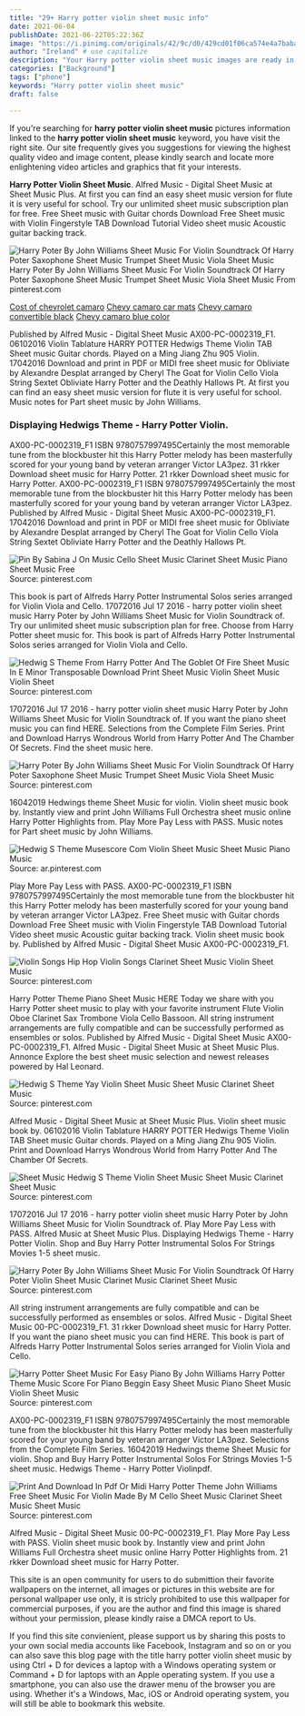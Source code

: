 ```yaml
---
title: "29+ Harry potter violin sheet music info"
date: 2021-06-04
publishDate: 2021-06-22T05:22:36Z
image: "https://i.pinimg.com/originals/42/9c/d0/429cd01f06ca574e4a7baba1d411941f.jpg"
author: "Ireland" # use capitalize
description: "Your Harry potter violin sheet music images are ready in this website. Harry potter violin sheet music are a topic that is being searched for and liked by netizens now. You can Download the Harry potter violin sheet music files here. Find and Download all royalty-free images."
categories: ["Background"]
tags: ["phone"]
keywords: "Harry potter violin sheet music"
draft: false

---
```


If you're searching for **harry potter violin sheet music** pictures information linked to the **harry potter violin sheet music** keyword, you have visit the right  site.  Our site frequently  gives you  suggestions  for viewing  the highest  quality video and image  content, please kindly search and locate more enlightening video articles and graphics  that fit your interests.

**Harry Potter Violin Sheet Music**. Alfred Music - Digital Sheet Music at Sheet Music Plus. At first you can find an easy sheet music version for flute it is very useful for school. Try our unlimited sheet music subscription plan for free. Free Sheet music with Guitar chords Download Free Sheet music with Violin Fingerstyle TAB Download Tutorial Video sheet music Acoustic guitar backing track.

![Harry Poter By John Williams Sheet Music For Violin Soundtrack Of Harry Poter Saxophone Sheet Music Trumpet Sheet Music Viola Sheet Music](https://i.pinimg.com/originals/a2/d5/fd/a2d5fd8733ee7ea6fd997a502f72eb0e.png "Harry Poter By John Williams Sheet Music For Violin Soundtrack Of Harry Poter Saxophone Sheet Music Trumpet Sheet Music Viola Sheet Music")
Harry Poter By John Williams Sheet Music For Violin Soundtrack Of Harry Poter Saxophone Sheet Music Trumpet Sheet Music Viola Sheet Music From pinterest.com

[Cost of chevrolet camaro](/cost-of-chevrolet-camaro/)
[Chevy camaro car mats](/chevy-camaro-car-mats/)
[Chevy camaro convertible black](/chevy-camaro-convertible-black/)
[Chevy camaro blue color](/chevy-camaro-blue-color/)

Published by Alfred Music - Digital Sheet Music AX00-PC-0002319_F1. 06102016 Violin Tablature HARRY POTTER Hedwigs Theme Violin TAB Sheet music Guitar chords. Played on a Ming Jiang Zhu 905 Violin. 17042016 Download and print in PDF or MIDI free sheet music for Obliviate by Alexandre Desplat arranged by Cheryl The Goat for Violin Cello Viola String Sextet Obliviate Harry Potter and the Deathly Hallows Pt. At first you can find an easy sheet music version for flute it is very useful for school. Music notes for Part sheet music by John Williams.

### Displaying Hedwigs Theme - Harry Potter Violin.

AX00-PC-0002319_F1 ISBN 9780757997495Certainly the most memorable tune from the blockbuster hit this Harry Potter melody has been masterfully scored for your young band by veteran arranger Victor LA3pez. 31 rkker Download sheet music for Harry Potter. 21 rkker Download sheet music for Harry Potter. AX00-PC-0002319_F1 ISBN 9780757997495Certainly the most memorable tune from the blockbuster hit this Harry Potter melody has been masterfully scored for your young band by veteran arranger Victor LA3pez. Published by Alfred Music - Digital Sheet Music AX00-PC-0002319_F1. 17042016 Download and print in PDF or MIDI free sheet music for Obliviate by Alexandre Desplat arranged by Cheryl The Goat for Violin Cello Viola String Sextet Obliviate Harry Potter and the Deathly Hallows Pt.


![Pin By Sabina J On Music Cello Sheet Music Clarinet Sheet Music Piano Sheet Music Free](https://i.pinimg.com/736x/8f/b5/b5/8fb5b5224b380ef3284b11d15560dc43.jpg "Pin By Sabina J On Music Cello Sheet Music Clarinet Sheet Music Piano Sheet Music Free")
Source: pinterest.com

This book is part of Alfreds Harry Potter Instrumental Solos series arranged for Violin Viola and Cello. 17072016 Jul 17 2016 - harry potter violin sheet music Harry Poter by John Williams Sheet Music for Violin Soundtrack of. Try our unlimited sheet music subscription plan for free. Choose from Harry Potter sheet music for. This book is part of Alfreds Harry Potter Instrumental Solos series arranged for Violin Viola and Cello.

![Hedwig S Theme From Harry Potter And The Goblet Of Fire Sheet Music In E Minor Transposable Download Print Sheet Music Violin Sheet Music Violin Sheet](https://i.pinimg.com/originals/72/cc/52/72cc529d0796c81683fc71dc6449af5e.gif "Hedwig S Theme From Harry Potter And The Goblet Of Fire Sheet Music In E Minor Transposable Download Print Sheet Music Violin Sheet Music Violin Sheet")
Source: pinterest.com

17072016 Jul 17 2016 - harry potter violin sheet music Harry Poter by John Williams Sheet Music for Violin Soundtrack of. If you want the piano sheet music you can find HERE. Selections from the Complete Film Series. Print and Download Harrys Wondrous World from Harry Potter And The Chamber Of Secrets. Find the sheet music here.

![Harry Poter By John Williams Sheet Music For Violin Soundtrack Of Harry Poter Saxophone Sheet Music Trumpet Sheet Music Viola Sheet Music](https://i.pinimg.com/originals/a2/d5/fd/a2d5fd8733ee7ea6fd997a502f72eb0e.png "Harry Poter By John Williams Sheet Music For Violin Soundtrack Of Harry Poter Saxophone Sheet Music Trumpet Sheet Music Viola Sheet Music")
Source: pinterest.com

16042019 Hedwings theme Sheet Music for violin. Violin sheet music book by. Instantly view and print John Williams Full Orchestra sheet music online Harry Potter Highlights from. Play More Pay Less with PASS. Music notes for Part sheet music by John Williams.

![Hedwig S Theme Musescore Com Violin Sheet Music Sheet Music Piano Music](https://i.pinimg.com/originals/a4/04/44/a40444d5c49ae14026652a78fc6fab53.png "Hedwig S Theme Musescore Com Violin Sheet Music Sheet Music Piano Music")
Source: ar.pinterest.com

Play More Pay Less with PASS. AX00-PC-0002319_F1 ISBN 9780757997495Certainly the most memorable tune from the blockbuster hit this Harry Potter melody has been masterfully scored for your young band by veteran arranger Victor LA3pez. Free Sheet music with Guitar chords Download Free Sheet music with Violin Fingerstyle TAB Download Tutorial Video sheet music Acoustic guitar backing track. Violin sheet music book by. Published by Alfred Music - Digital Sheet Music AX00-PC-0002319_F1.

![Violin Songs Hip Hop Violin Songs Clarinet Sheet Music Violin Sheet Music](https://i.pinimg.com/originals/64/51/f7/6451f74773707d182e151cb4b3e87be8.jpg "Violin Songs Hip Hop Violin Songs Clarinet Sheet Music Violin Sheet Music")
Source: pinterest.com

Harry Potter Theme Piano Sheet Music HERE Today we share with you Harry Potter sheet music to play with your favorite instrument Flute Violin Oboe Clarinet Sax Trombone Viola Cello Bassoon. All string instrument arrangements are fully compatible and can be successfully performed as ensembles or solos. Published by Alfred Music - Digital Sheet Music AX00-PC-0002319_F1. Alfred Music - Digital Sheet Music at Sheet Music Plus. Annonce Explore the best sheet music selection and newest releases powered by Hal Leonard.

![Hedwig S Theme Yay Violin Sheet Music Sheet Music Clarinet Sheet Music](https://i.pinimg.com/originals/a8/9b/45/a89b45df8a561156f7b8c236e3d2c996.jpg "Hedwig S Theme Yay Violin Sheet Music Sheet Music Clarinet Sheet Music")
Source: pinterest.com

Alfred Music - Digital Sheet Music at Sheet Music Plus. Violin sheet music book by. 06102016 Violin Tablature HARRY POTTER Hedwigs Theme Violin TAB Sheet music Guitar chords. Played on a Ming Jiang Zhu 905 Violin. Print and Download Harrys Wondrous World from Harry Potter And The Chamber Of Secrets.

![Sheet Music Hedwig S Theme Violin Sheet Music Sheet Music Clarinet Sheet Music](https://i.pinimg.com/originals/f1/5b/97/f15b97e4e81ff3f7e6885ba3a1936f5d.jpg "Sheet Music Hedwig S Theme Violin Sheet Music Sheet Music Clarinet Sheet Music")
Source: pinterest.com

17072016 Jul 17 2016 - harry potter violin sheet music Harry Poter by John Williams Sheet Music for Violin Soundtrack of. Play More Pay Less with PASS. Alfred Music at Sheet Music Plus. Displaying Hedwigs Theme - Harry Potter Violin. Shop and Buy Harry Potter Instrumental Solos For Strings Movies 1-5 sheet music.

![Harry Poter By John Williams Sheet Music For Violin Soundtrack Of Harry Poter Violin Sheet Music Clarinet Music Clarinet Sheet Music](https://i.pinimg.com/originals/e3/b0/6a/e3b06ac8d7fa9a39393446f5f5bbae47.jpg "Harry Poter By John Williams Sheet Music For Violin Soundtrack Of Harry Poter Violin Sheet Music Clarinet Music Clarinet Sheet Music")
Source: pinterest.com

All string instrument arrangements are fully compatible and can be successfully performed as ensembles or solos. Alfred Music - Digital Sheet Music 00-PC-0002319_F1. 31 rkker Download sheet music for Harry Potter. If you want the piano sheet music you can find HERE. This book is part of Alfreds Harry Potter Instrumental Solos series arranged for Violin Viola and Cello.

![Harry Potter Sheet Music For Easy Piano By John Williams Harry Potter Theme Music Score For Piano Beggin Easy Sheet Music Piano Sheet Music Violin Sheet Music](https://i.pinimg.com/736x/35/a0/f8/35a0f87acf385b75e0a23354b0a4a146.jpg "Harry Potter Sheet Music For Easy Piano By John Williams Harry Potter Theme Music Score For Piano Beggin Easy Sheet Music Piano Sheet Music Violin Sheet Music")
Source: pinterest.com

AX00-PC-0002319_F1 ISBN 9780757997495Certainly the most memorable tune from the blockbuster hit this Harry Potter melody has been masterfully scored for your young band by veteran arranger Victor LA3pez. Selections from the Complete Film Series. 16042019 Hedwings theme Sheet Music for violin. Shop and Buy Harry Potter Instrumental Solos For Strings Movies 1-5 sheet music. Hedwigs Theme - Harry Potter Violinpdf.

![Print And Download In Pdf Or Midi Harry Potter Theme John Williams Free Sheet Music For Violin Made By M Cello Sheet Music Clarinet Sheet Music Sheet Music](https://i.pinimg.com/originals/42/9c/d0/429cd01f06ca574e4a7baba1d411941f.jpg "Print And Download In Pdf Or Midi Harry Potter Theme John Williams Free Sheet Music For Violin Made By M Cello Sheet Music Clarinet Sheet Music Sheet Music")
Source: pinterest.com

Alfred Music - Digital Sheet Music 00-PC-0002319_F1. Play More Pay Less with PASS. Violin sheet music book by. Instantly view and print John Williams Full Orchestra sheet music online Harry Potter Highlights from. 21 rkker Download sheet music for Harry Potter.

This site is an open community for users to do submittion their favorite wallpapers on the internet, all images or pictures in this website are for personal wallpaper use only, it is stricly prohibited to use this wallpaper for commercial purposes, if you are the author and find this image is shared without your permission, please kindly raise a DMCA report to Us.

If you find this site convienient, please support us by sharing this posts to your own social media accounts like Facebook, Instagram and so on or you can also save this blog page with the title harry potter violin sheet music by using Ctrl + D for devices a laptop with a Windows operating system or Command + D for laptops with an Apple operating system. If you use a smartphone, you can also use the drawer menu of the browser you are using. Whether it's a Windows, Mac, iOS or Android operating system, you will still be able to bookmark this website.
